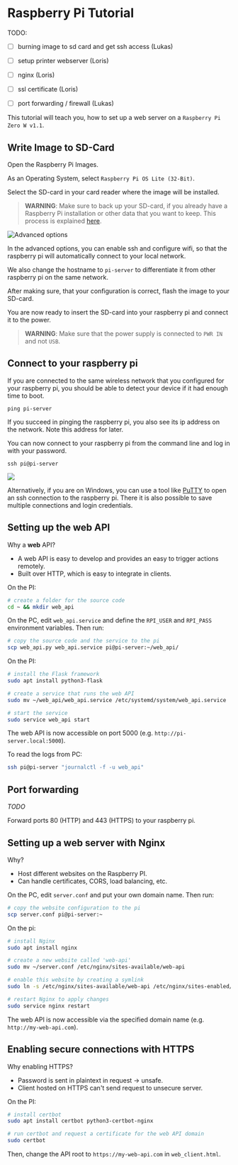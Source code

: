 # Raspberry Pi Tutorial

TODO:
 - [ ] burning image to sd card and get ssh access (Lukas)
 - [ ] setup printer webserver (Loris)
 - [ ] nginx (Loris)
 - [ ] ssl certificate (Loris)
 - [ ] port forwarding / firewall (Lukas)


This tutorial will teach you, how to set up a web server on a `Raspberry Pi Zero W v1.1`.

## Write Image to SD-Card

Open the Raspberry Pi Images.

As an Operating System, select `Raspberry Pi OS Lite (32-Bit)`.

Select the SD-card in your card reader where the image will be installed. 

> **WARNING**: Make sure to back up your SD-card, if you already have a Raspberry Pi installation or other data that you want to keep. This process is explained [here](https://raspberryexpert.com/how-to-backup-raspberry-pi/).

![Advanced options](images/advanced_options.png)

In the advanced options, you can enable ssh and configure wifi, so that the raspberry pi will automatically connect to your local network.

We also change the hostname to `pi-server` to differentiate it from other raspberry pi on the same network.

After making sure, that your configuration is correct, flash the image to your SD-card. 

You are now ready to insert the SD-card into your raspberry pi and connect it to the power.

> **WARNING**: Make sure that the power supply is connected to `PWR IN` and not `USB`.

## Connect to your raspberry pi

If you are connected to the same wireless network that you configured for your raspberry pi, you should be able to detect your device if it had enough time to boot.

    ping pi-server

If you succeed in pinging the raspberry pi, you also see its ip address on the network. Note this address for later.

You can now connect to your raspberry pi from the command line and log in with your password.

    ssh pi@pi-server

![](images/ssh_success.png)

Alternatively, if you are on Windows, you can use a tool like [PuTTY](https://www.putty.org/) to open an ssh connection to the raspberry pi. There it is also possible to save multiple connections and login credentials.

## Setting up the web API

Why a **web** API?

- A web API is easy to develop and provides an easy to trigger actions remotely.
- Built over HTTP, which is easy to integrate in clients.

On the PI:
```sh
# create a folder for the source code
cd ~ && mkdir web_api
```

On the PC, edit `web_api.service` and define the `RPI_USER` and `RPI_PASS` environment variables. Then run:
```sh
# copy the source code and the service to the pi
scp web_api.py web_api.service pi@pi-server:~/web_api/
```

On the PI:
```sh
# install the Flask framework
sudo apt install python3-flask

# create a service that runs the web API
sudo mv ~/web_api/web_api.service /etc/systemd/system/web_api.service

# start the service
sudo service web_api start
```

The web API is now accessible on port 5000 (e.g. `http://pi-server.local:5000`).

To read the logs from PC:
```sh
ssh pi@pi-server "journalctl -f -u web_api"
```

## Port forwarding

*TODO*

Forward ports 80 (HTTP) and 443 (HTTPS) to your raspberry pi.

## Setting up a web server with Nginx

Why?

- Host different websites on the Raspberry PI.
- Can handle certificates, CORS, load balancing, etc.

On the PC, edit `server.conf` and put your own domain name. Then run:
```sh
# copy the website configuration to the pi
scp server.conf pi@pi-server:~
```

On the pi:
```sh
# install Nginx
sudo apt install nginx

# create a new website called 'web-api'
sudo mv ~/server.conf /etc/nginx/sites-available/web-api

# enable this website by creating a symlink
sudo ln -s /etc/nginx/sites-available/web-api /etc/nginx/sites-enabled/

# restart Nginx to apply changes
sudo service nginx restart
```

The web API is now accessible via the specified domain name (e.g. `http://my-web-api.com`).

## Enabling secure connections with HTTPS

Why enabling HTTPS?

- Password is sent in plaintext in request -> unsafe.
- Client hosted on HTTPS can't send request to unsecure server.

On the PI:
```sh
# install certbot
sudo apt install certbot python3-certbot-nginx

# run certbot and request a certificate for the web API domain
sudo certbot
```

Then, change the API root to `https://my-web-api.com` in `web_client.html`.
